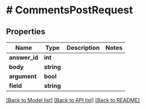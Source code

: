 # # CommentsPostRequest

## Properties

Name | Type | Description | Notes
------------ | ------------- | ------------- | -------------
**answer_id** | **int** |  |
**body** | **string** |  |
**argument** | **bool** |  |
**field** | **string** |  |

[[Back to Model list]](../../README.md#models) [[Back to API list]](../../README.md#endpoints) [[Back to README]](../../README.md)
